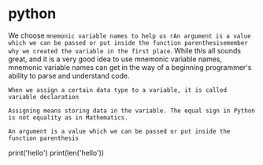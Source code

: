 # python

We choose `mnemonic variable names to help us rAn argument is a value which we can be passed or put inside the function parenthesisemember why we created the variable in the first place`. While this all sounds great, and it is a very good idea to use mnemonic variable names, mnemonic variable names can get in the way of a beginning programmer's ability to parse and understand code.

`When we assign a certain data type to a variable, it is called variable declaration`

`Assigning means storing data in the variable. The equal sign in Python is not equality as in Mathematics.`

`An argument is a value which we can be passed or put inside the function parenthesis`

print('hello')
print(len('hello'))
